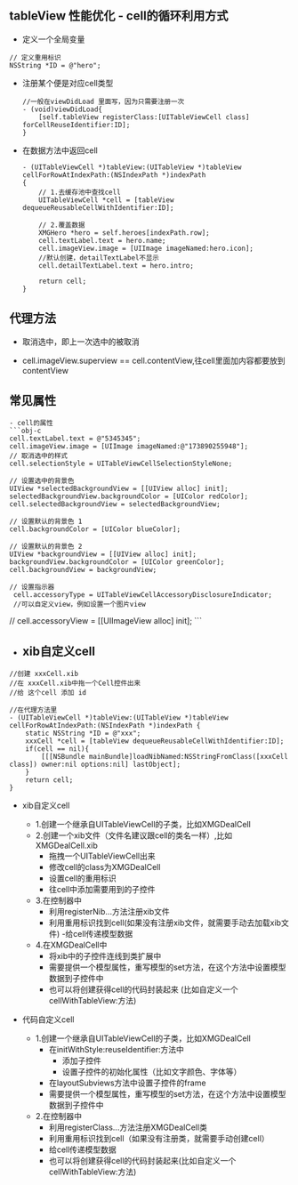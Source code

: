 ## tableView 性能优化 - cell的循环利用方式
- 定义一个全局变量
```obj-c
// 定义重用标识
NSString *ID = @"hero";
```
- 注册某个便是对应cell类型
    ```obj-c
    //一般在viewDidLoad 里面写，因为只需要注册一次
    - (void)viewDidLoad{
        [self.tableView registerClass:[UITableViewCell class] forCellReuseIdentifier:ID];
    }
    ```
- 在数据方法中返回cell
    ```obj-c
    - (UITableViewCell *)tableView:(UITableView *)tableView cellForRowAtIndexPath:(NSIndexPath *)indexPath
    {
        // 1.去缓存池中查找cell
        UITableViewCell *cell = [tableView dequeueReusableCellWithIdentifier:ID];
        
        // 2.覆盖数据
        XMGHero *hero = self.heroes[indexPath.row];
        cell.textLabel.text = hero.name;
        cell.imageView.image = [UIImage imageNamed:hero.icon];
        //默认创建，detailTextLabel不显示
        cell.detailTextLabel.text = hero.intro;
        
        return cell;
    }
    ```

## 代理方法
- 取消选中，即上一次选中的被取消

- cell.imageView.superview == cell.contentView,往cell里面加内容都要放到contentView

## 常见属性
    - cell的属性
    ```obj-c
    cell.textLabel.text = @"5345345";
    cell.imageView.image = [UIImage imageNamed:@"173890255948"];
    // 取消选中的样式
    cell.selectionStyle = UITableViewCellSelectionStyleNone;
    
    // 设置选中的背景色
    UIView *selectedBackgroundView = [[UIView alloc] init];
    selectedBackgroundView.backgroundColor = [UIColor redColor];
    cell.selectedBackgroundView = selectedBackgroundView;
    
    // 设置默认的背景色 1
    cell.backgroundColor = [UIColor blueColor];
    
    // 设置默认的背景色 2
    UIView *backgroundView = [[UIView alloc] init];
    backgroundView.backgroundColor = [UIColor greenColor];
    cell.backgroundView = backgroundView;
    
    // 设置指示器
     cell.accessoryType = UITableViewCellAccessoryDisclosureIndicator;
     //可以自定义view，例如设置一个图片view
//    cell.accessoryView =  [[UIImageView alloc] init];
    ```
    
- xib自定义cell
  - 
  
```obj-c
//创建 xxxCell.xib
//在 xxxCell.xib中拖一个Cell控件出来
//给 这个cell 添加 id

//在代理方法里
- (UITableViewCell *)tableView:(UITableView *)tableView cellForRowAtIndexPath:(NSIndexPath *)indexPath {
    static NSString *ID = @"xxx";
    xxxCell *cell = [tableView dequeueReusableCellWithIdentifier:ID];
    if(cell == nil){
        [[[NSBundle mainBundle]loadNibNamed:NSStringFromClass([xxxCell class]) owner:nil options:nil] lastObject];
    }
    return cell;
}
```
- xib自定义cell
    - 1.创建一个继承自UITableViewCell的子类，比如XMGDealCell<br>
    - 2.创建一个xib文件（文件名建议跟cell的类名一样）,比如XMGDealCell.xib
        - 拖拽一个UITableViewCell出来
        - 修改cell的class为XMGDealCell
        - 设置cell的重用标识
        - 往cell中添加需要用到的子控件
    - 3.在控制器中
        - 利用registerNib...方法注册xib文件
        - 利用重用标识找到cell(如果没有注册xib文件，就需要手动去加载xib文件)
        -给cell传递模型数据<br>
    - 4.在XMGDealCell中
        - 将xib中的子控件连线到类扩展中
        - 需要提供一个模型属性，重写模型的set方法，在这个方法中设置模型数据到子控件中
        - 也可以将创建获得cell的代码封装起来 (比如自定义一个cellWithTableView:方法)
        
- 代码自定义cell
    - 1.创建一个继承自UITableViewCell的子类，比如XMGDealCell
        - 在initWithStyle:reuseIdentifier:方法中
            - 添加子控件
            - 设置子控件的初始化属性（比如文字颜色、字体等）
        - 在layoutSubviews方法中设置子控件的frame
        - 需要提供一个模型属性，重写模型的set方法，在这个方法中设置模型数据到子控件中
    - 2.在控制器中
        - 利用registerClass...方法注册XMGDealCell类
        - 利用重用标识找到cell（如果没有注册类，就需要手动创建cell）
        - 给cell传递模型数据
        - 也可以将创建获得cell的代码封装起来(比如自定义一个cellWithTableView:方法)




























 

